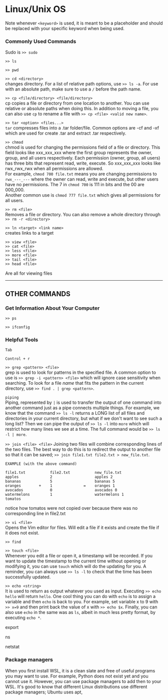 # Linux/Unix OS
Note whenever ```<keyword>``` is used, it is meant to be a placeholder and should be replaced with your specific keyword when being used. 

### Commonly Used Commands
Sudo is 
```>> sudo```  


```>> ls```  


```>> pwd```


```>> cd <directory>```  
changes directory. For a list of relative path options, use ```>> ls -a```. For use with an absolute path, make sure to use a ```/``` before the path name. 

```>> cp <file/directory> <file/directory>```  
cp copies a file or directory from one location to another. You can use relative or absolute paths when doing this. In addition to moving a file, you can also use ```cp``` to rename a file with ```>> cp <file> <valid new name>```. 

```>> tar <option> <files...>```  
```tar``` compresses files into a .tar folder/file. Common options are -cf and -xf which are used for create .tar and extract .tar respectively. 


```>> chmod```  
chmod is used for changing the permissions field of a file or directory. This field looks like xxx_xxx_xxx where the first group represents the owner, group, and all users respectively. Each permission (owner, group, all users) has three bits that represent read, write, execute. So xxx_xxx_xxx looks like rwx_rwx_rwx when all permissions are allowed.  
For example, ```chmod 700 file.txt``` means you are changing permissions to ```rwx_---_---``` where the owner can read, write and execute, but other users have no permissions. The 7 in ```chmod 700``` is 111 in bits and the 00 are 000_000.  
Another common use is ```chmod 777 file.txt``` which gives all permissions for all users.  

```>> rm <file>```  
Removes a file or directory. You can also remove a whole directory through ```>> rm -r <directory>```

```>> ln <target> <link name>```  
creates links to a target

```
>> view <file>
>> cat <file>
>> less <file>
>> more <file>
>> tail <file>
>> head <file>
```
Are all for viewing files

---
OTHER COMMANDS
---
### Get Information About Your Computer
```>> ps```  


```>> ifconfig```  


### Helpful Tools
```Tab```  


```Control + r```  


```>> grep <pattern> <file>```  
grep is used to look for patterns in the specified file. A common option to use is ```>> grep -i <pattern> <file>``` which will ignore case sensitivity when searching. To look for a file *name* that fits the pattern in the current directory, use ```>> find . | grep <pattern>```. 

```piping```  
Piping, represented by ```|``` is used to transfer the output of one command into another command just as a pipe connects multiple things. For example, we know that the command ```>> ls -l``` returns a LONG list of all files and directories in your current directory, but what if we don't want to see such a long list? Then we can pipe the output of ```>> ls -l``` into ```more``` which will restrict how many lines we see at a time. The full command would be ```>> ls -l | more```. 

```>> join <file> <file>```
Joining two files will combine corresponding lines of the two files. The best way to do this is to redirect the output to another file so that it can be saved; ```>> join file1.txt file2.txt > new_file.txt```.  
```
EXAMPLE (with the above command)

file1.txt           file2.txt           new_file.txt
apples              2                   apples 2
bananas             5                   bananas 5
oranges        +    1              =    oranges 1
avocados            0                   avocados 0
watermelons         1                   watermelons 1
tomatos
```
notice how tomatos were not copied over because there was no corresponding line in file2.txt


```>> vi <file>```  
Opens the Vim editor for files. Will edit a file if it exists and create the file if it does not exist. 

```>> find```  

```>> touch <file>```  
Whenever you edit a file or open it, a timestamp will be recorded. If you want to update the timestamp to the current time without opening or modifying it, you can use ```touch``` which will do the updating for you. A reminder, you can always use ```>> ls -l``` to check that the time has been successfully updated. 

```>> echo <string>```  
It is used to return as output whatever you used as input. Executing ```>> echo hello``` will return ```hello```. One cool thing you can do with ```echo``` is to assign a variable and then ```echo``` is back to you. For example, set variable x to 9 with ```>> x=9``` and then print back the value of x with ```>> echo $x```. Finally, you can also use ```echo``` in the same was as ```ls```, albeit in much less pretty format, by executing ```echo *```. 

export

ns

netstat



### Package managers
When you first install WSL, it is a clean slate and free of useful programs you may want to use. For example, Python does not exist yet and you cannot use it. However, you can use package managers to add then to your WSL. It's good to know that different Linux distributions use different package managers; Ubuntu uses apt, 
